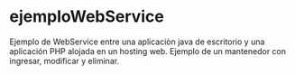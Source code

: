 # ejemploWebService

Ejemplo de WebService entre una aplicaciòn java de escritorio y una aplicación PHP alojada en un hosting web.
Ejemplo de un mantenedor con ingresar, modificar y eliminar.
